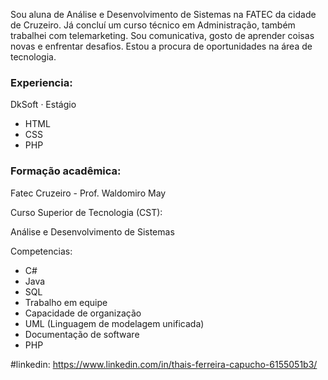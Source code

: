 
Sou aluna de Análise e Desenvolvimento de Sistemas na FATEC da cidade de Cruzeiro. Já concluí um curso técnico em Administração, também trabalhei com telemarketing. 
Sou comunicativa, gosto de aprender coisas novas e enfrentar desafios. Estou a procura de oportunidades na área de tecnologia.

### Experiencia:
DkSoft · Estágio
  - HTML
  - CSS
  - PHP

### Formação acadêmica:

Fatec Cruzeiro - Prof. Waldomiro May

Curso Superior de Tecnologia (CST):

Análise e Desenvolvimento de Sistemas

Competencias:
  - C#
  - Java
  - SQL
  - Trabalho em equipe
  - Capacidade de organização
  - UML (Linguagem de modelagem unificada)
  - Documentação de software
  - PHP
  
#linkedin:
https://www.linkedin.com/in/thais-ferreira-capucho-6155051b3/

